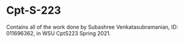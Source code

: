 # Cpt-S-223

Contains all of the work done by Subashree Venkatasubramanian, ID: 011696362, in WSU CptS223 Spring 2021.
